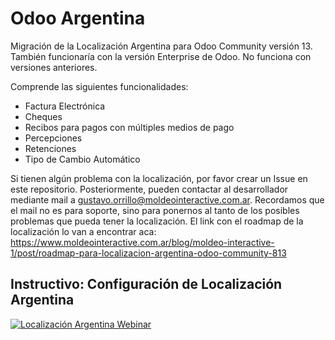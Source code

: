 # Odoo Argentina
Migración de la Localización Argentina para Odoo Community versión 13. También funcionaría con la versión Enterprise de Odoo.
No funciona con versiones anteriores.

Comprende las siguientes funcionalidades:
- Factura Electrónica
- Cheques
- Recibos para pagos con múltiples medios de pago
- Percepciones
- Retenciones
- Tipo de Cambio Automático

Si tienen algún problema con la localización, por favor crear un Issue en este repositorio. Posteriormente, pueden contactar al desarrollador mediante mail a gustavo.orrillo@moldeointeractive.com.ar.
Recordamos que el mail no es para soporte, sino para ponernos al tanto de los posibles problemas que pueda tener la localización.
El link con el roadmap de la localización lo van a encontrar aca:
https://www.moldeointeractive.com.ar/blog/moldeo-interactive-1/post/roadmap-para-localizacion-argentina-odoo-community-813

## Instructivo: Configuración de Localización Argentina
[![Localización Argentina Webinar](https://img.youtube.com/vi/BhaBwOMgkIM/maxresdefault.jpg)](https://www.youtube.com/watch?v=BhaBwOMgkIM)
